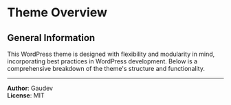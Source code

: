 
# Theme Overview

## General Information
This WordPress theme is designed with flexibility and modularity in mind, incorporating best practices in WordPress development. Below is a comprehensive breakdown of the theme's structure and functionality.

---

**Author**: Gaudev  
**License**: MIT 
